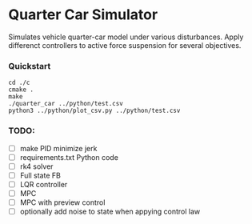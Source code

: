 # Quarter Car Simulator

Simulates vehicle quarter-car model under various disturbances.
Apply differenct controllers to active force suspension for several objectives.

### Quickstart 

```
cd ./c
cmake .
make
./quarter_car ../python/test.csv
python3 ../python/plot_csv.py ../python/test.csv
```

### TODO:

- [ ] make PID minimize jerk
- [ ] requirements.txt Python code
- [ ] rk4 solver
- [ ] Full state FB
- [ ] LQR controller
- [ ] MPC
- [ ] MPC with preview control
- [ ] optionally add noise to state when appying control law
